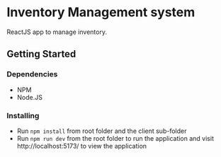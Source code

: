 # Inventory Management system
ReactJS app to manage inventory.

## Getting Started

### Dependencies

* NPM
* Node.JS

### Installing

* Run `npm install` from root folder and the client sub-folder
* Run `npm run dev` from the root folder to run the application and visit http://localhost:5173/ to view the application